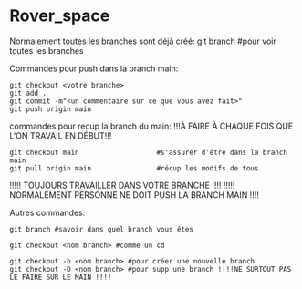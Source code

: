 # Rover_space
Normalement toutes les branches sont déjà créé:
	git branch 		#pour voir toutes les branches


Commandes pour push dans la branch main:

	git checkout <votre branche>	
	git add . 
	git commit -m"<un commentaire sur ce que vous avez fait>"
	git push origin main




commandes pour recup la branch du main: 
!!!À FAIRE À CHAQUE FOIS QUE L'ON TRAVAIL EN DÉBUT!!!

	git checkout main 					#s'assurer d'être dans la branch main
	git pull origin main				#récup les modifs de tous


!!!!! TOUJOURS TRAVAILLER DANS VOTRE BRANCHE !!!!
!!!!! NORMALEMENT PERSONNE NE DOIT PUSH LA BRANCH MAIN !!!!


Autres commandes:

	git branch #savoir dans quel branch vous êtes 
	
	git checkout <nom branch> #comme un cd 
	
	git checkout -b <nom branch> #pour créer une nouvelle branch 
	git checkout -D <nom branch> #pour supp une branch !!!!NE SURTOUT PAS LE FAIRE SUR LE MAIN !!!!
	
